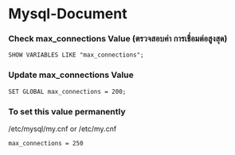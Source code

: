 # Mysql-Document

### Check max_connections Value (ตรวจสอบค่า การเชื่อมต่อสูงสุด)

    SHOW VARIABLES LIKE "max_connections";
    
### Update max_connections Value 

    SET GLOBAL max_connections = 200;
    
### To set this value permanently

/etc/mysql/my.cnf or /etc/my.cnf

    max_connections = 250
